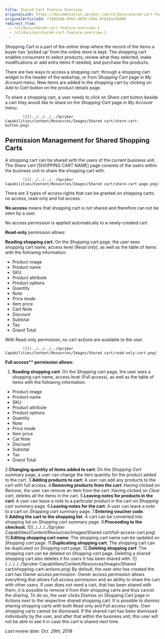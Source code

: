 ```yaml
---
title: Shared Cart Feature Overview
originalLink: https://documentation.spryker.com/v1/docs/shared-cart-feature-overview-1
originalArticleId: f188d1db-05b3-48f8-b39e-8f828ac9dd90
redirect_from:
  - /v1/docs/shared-cart-feature-overview-1
  - /v1/docs/en/shared-cart-feature-overview-1
---
```



Shopping Cart is a part of the online shop where the record of the items a buyer has 'picked up' from the online store is kept. The shopping cart enables consumers to select products, review what they selected, make modifications or add extra items if needed, and purchase the products.

There are two ways to access a shopping cart: through a shopping cart widget in the header of the webshop, or from *Shopping Cart* page in *My Account* menu. New items are added to the shopping cart by clicking on *Add to Cart* button on the product details page.

To share a shopping cart, a user needs to click on *Share cart* button beside a cart they would like to share on the *Shopping Cart* page in *My Account* menu.

            ![](../../../../Spryker Capabilities/Content/Resources/Images/Shared cart/share-cart-button.png)

## Permission Management for Shared Shopping Carts

A shopping cart can be shared with the users of the current business unit. The *Share cart* [SHOPPING CART NAME] page consists of the users within the business unit to share the shopping cart with.

            ![](../../../../Spryker Capabilities/Content/Resources/Images/Shared cart/share-cart-page.png)

There are 3 types of access rights that can be granted on shopping carts: no access, read-only and full access.

**No access** means that shopping cart is not shared and therefore can not be seen by a user.

No access permission is applied automatically to a newly-created cart.

**Read-only** permission allows:

**Reading shopping cart.** On the *Shopping cart* page, the user sees shopping cart name, access level (*Read only*), as well as the table of items with the following information:

* Product image
* Product name
* SKU
* Product attribute
* Product options
* Quantity
* Note
* Price mode
* Item price
* Cart Note
* Discount
* Subtotal
* Tax
* Grand Total

With Read-only permission, no cart actions are available to the user.

            ![](../../../../Spryker Capabilities/Content/Resources/Images/Shared cart/read-only-cart.png)

<b>Full access** permission allows:</b>

1. **Reading shopping cart**: On the *Shopping cart* page, the user sees a shopping cart name, access level (Full access), as well as the table of items with the following information:

  - Product image
  - Product name
  - SKU
  - Product attribute
  - Product options
  - Quantity
  - Note
  - Price mode
  - Item price
  - Cat Note
  - Discount
  - Subtotal
  - Tax
  - Grand Total

2.**Changing quantity of items added to cart**: On the *Shopping Cart* summary page, a user can change the item quantity for the product added to the cart.
3.**Adding products to cart:** A user can add any products to the cart with full access.
4.**Removing products from the cart**: Having clicked on *Remove*, the user can remove an item from the cart. Having clicked on *Clear cart*, deletes all the items in the cart.
5.**Leaving notes for products in the cart**: A user can leave a note to a particular product in the cart on *Shopping cart* summary page.
6.**Leaving notes for the cart**: A user can leave a note to a cart on *Shopping cart* summary page.
7.**Entering voucher code**.
8.**Adding the cart to the shopping list**. A cart can be converted into shopping list on *Shopping cart* summary page.
9.**Proceeding to the checkout.**
![](../../../../Spryker Capabilities/Content/Resources/Images/Shared cart/full-access-cart.png)
10.**Editing shopping cart name**: The shopping cart name can be updated on *Shopping cart* page.
11.**Duplicating shopping cart**: The shopping cart can be duplicated on *Shopping cart* page.
12.**Deleting shopping cart**: The shopping cart can be deleted on *Shopping cart* page. Deleting a shared shopping cart also deletes it for users it has been shared with.
![](../../../../Spryker Capabilities/Content/Resources/Images/Shared cart/shopping-cart-actions.png)
By default, the user who has created the cart has Owner access permission. Owner access permission allows everything that allows Full access permission and an ability to share the cart with other users.
If user does not need a cart, that has been shared with them, it is possible to remove it from their shopping carts and thus cancel the sharing. To do so, the user clicks Dismiss on Shopping Cart page in Actions next to the respective shared shopping cart. It is possible to dismiss sharing shopping carts with both Read only and Full access rights. Own shopping carts cannot be dismissed.
If the shared cart has been dismissed individually by the user, and after that within the business unit, this user will not be able to see it  in case this cart is shared next time.

*Last review date: Oct. 29th, 2018*


